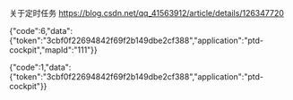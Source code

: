 
关于定时任务
https://blog.csdn.net/qq_41563912/article/details/126347720



{"code":6,"data":{"token":"3cbf0f22694842f69f2b149dbe2cf388","application":"ptd-cockpit","mapId":"111"}}



{"code":1,"data":{"token":"3cbf0f22694842f69f2b149dbe2cf388","application":"ptd-cockpit"}}